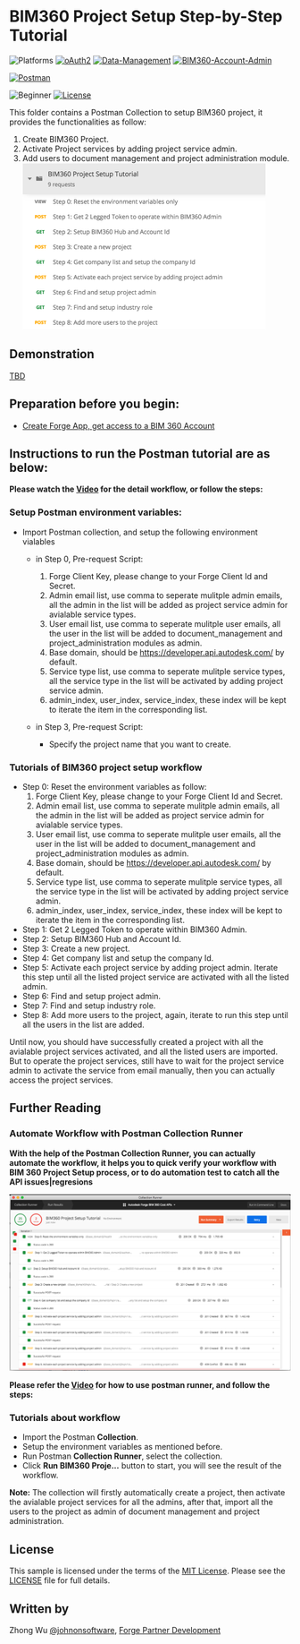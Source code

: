 # BIM360 Project Setup Step-by-Step Tutorial

![Platforms](https://img.shields.io/badge/Web-Windows|MacOS-lightgray.svg)
[![oAuth2](https://img.shields.io/badge/Authentication-v1-green.svg)](http://developer.autodesk.com/)
[![Data-Management](https://img.shields.io/badge/Data%20Management-v2-green.svg)](http://developer.autodesk.com/)
[![BIM360-Account-Admin](https://img.shields.io/badge/BIM360%20Account%20Admin-V1-green.svg)](http://developer.autodesk.com/)

[![Postman](https://img.shields.io/badge/Postman-v7-orange.svg)](https://www.getpostman.com/)

![Beginner](https://img.shields.io/badge/Level-Beginner-green.svg)
[![License](https://img.shields.io/:license-MIT-blue.svg)](http://opensource.org/licenses/MIT)

This folder contains a Postman Collection to setup BIM360 project, it provides the functionalities as follow:
1. Create BIM360 Project.
2. Activate Project services by adding project service admin.
3. Add users to document management and project administration module.
![Collection](Img/collection.png)

## Demonstration
[TBD](https://youtu.be/tbd "BIM 360 project setup postman collection tutorial")

## Preparation before you begin:
- [Create Forge App, get access to a BIM 360 Account](https://forge.autodesk.com/en/docs/bim360/v1/tutorials/getting-started/get-access-to-account/)


## Instructions to run the Postman tutorial are as below:

**Please watch the [Video](https://youtu.be/tbd) for the detail workflow, or follow the steps:**

### Setup Postman environment variables:
- Import Postman collection, and setup the following environment vialables
    - in Step 0, Pre-request Script: 
        1. Forge Client Key, please change to your Forge Client Id and Secret.
        2. Admin email list, use comma to seperate mulitple admin emails, all the admin in the list will be added as project service admin for avialable service types.
        3. User email list, use comma to seperate mulitple user emails, all the user in the list will be added to document_management and project_administration modules as admin.
        4. Base domain, should be https://developer.api.autodesk.com/ by default.
        5. Service type list, use comma to seperate mulitple service types, all the service type in the list will be activated by adding project service admin.
        6. admin_index, user_index, service_index, these index will be kept to iterate the item in the corresponding list.

    - in Step 3, Pre-request Script:
        - Specify the project name that you want to create.

### Tutorials of BIM360 project setup workflow
- Step 0: Reset the environment variables as follow:
    1. Forge Client Key, please change to your Forge Client Id and Secret.
    2. Admin email list, use comma to seperate mulitple admin emails, all the admin in the list will be added as project service admin for avialable service types.
    3. User email list, use comma to seperate mulitple user emails, all the user in the list will be added to document_management and project_administration modules as admin.
    4. Base domain, should be https://developer.api.autodesk.com/ by default.
    5. Service type list, use comma to seperate mulitple service types, all the service type in the list will be activated by adding project service admin.
    6. admin_index, user_index, service_index, these index will be kept to iterate the item in the corresponding list.
- Step 1: Get 2 Legged Token to operate within BIM360 Admin.
- Step 2: Setup BIM360 Hub and Account Id.
- Step 3: Create a new project.
- Step 4: Get company list and setup the company Id.
- Step 5: Activate each project service by adding project admin. Iterate this step until all the listed project service are activated with all the listed admin. 
- Step 6: Find and setup project admin.
- Step 7: Find and setup industry role.
- Step 8: Add more users to the project, again, iterate to run this step until all the users in the list are added.

Until now, you should have successfully created a project with all the avialable project services activated, and all the listed users are imported. But to operate the project services, still have to wait for the project service admin to activate the service from email manually, then you can actually access the project services.


## Further Reading
### Automate Workflow with Postman Collection Runner
**With the help of the Postman Collection Runner, you can actually automate the workflow, it helps you to quick verify your workflow with BIM 360 Project Setup process, or to do automation test to catch all the API issues|regresions**

![bim360 workflow automation test](Img/automationtest.png)

**Please refer the [Video](https://youtu.be/tbd) for how to use postman runner, and follow the steps:**

### Tutorials about workflow

- Import the Postman **Collection**.
- Setup the environment variables as mentioned before.
- Run Postman **Collection Runner**, select the collection.
- Click **Run BIM360 Proje...** button to start, you will see the result of the workflow.

**Note:** The collection will firstly automatically create a project, then activate the avialable project services for all the admins, after that, import all the users to the project as admin of document management and project administration.   

## License
This sample is licensed under the terms of the [MIT License](http://opensource.org/licenses/MIT). Please see the [LICENSE](LICENSE) file for full details.

## Written by
Zhong Wu [@johnonsoftware](https://twitter.com/johnonsoftware), [Forge Partner Development](http://forge.autodesk.com)
